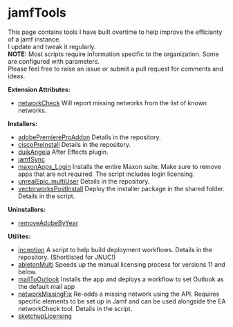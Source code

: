# jamfTools

This page contains tools I have built overtime to help improve the efficianty of a jamf instance. \
I update and tweak it regularly. \
**NOTE:** Most scripts require information specific to the organization. Some are configured with parameters. \
Please feel free to raise an issue or submit a pull request for comments and ideas.

**Extension Attributes:**
- [networkCheck](https://github.com/jpallagrosi/jamfUsefulScripts/blob/WIP/EA/networkCheck.sh) Will report missing networks from the list of known networks.

**Installers:**
- [adobePremiereProAddon](https://github.com/jpallagrosi/jamfUsefulScripts/tree/WIP/Installers/Adobe%20Premiere%20Pro%20Add-ons) Details in the repository.
- [ciscoPreInstall](https://github.com/jpallagrosi/jamfUsefulScripts/tree/WIP/Installers/Cisco%20AnyConnect) Details in the repository.
- [duikAngela](https://github.com/jpallagrosi/jamfUsefulScripts/blob/WIP/Installers/duikangela.sh) After Effects plugin.
- [jamfSync](https://github.com/jpallagrosi/jamfUsefulScripts/blob/WIP/Installers/jamfSync.sh)
- [maxonApps_Login](https://github.com/jpallagrosi/jamfUsefulScripts/blob/WIP/Installers/maxonApps_Logins.sh) Installs the entire Maxon suite. Make sure to remove apps that are not required. The script includes login licensing.
- [unrealEpic_multiUser](https://github.com/jpallagrosi/unrealEpic_multiUser) Details in the repository.
- [vectorworksPostInstall](https://github.com/jpallagrosi/jamfUsefulScripts/blob/WIP/Installers/vectorworksPostInstall.sh) Deploy the installer package in the shared folder. Details in the script.

**Uninstallers:**
- [removeAdobeByYear](https://github.com/jpallagrosi/jamfUsefulScripts/blob/WIP/Uninstallers/removeAdobeByYear.sh)

**Utilites:** 
- [inception](https://github.com/jpallagrosi/jamfUsefulScripts/tree/WIP/Utilities/Inception) A script to help build deployment workflows. Details in the repository. (Shortlisted for JNUC!)
- [abletonMulti](https://github.com/jpallagrosi/jamfUsefulScripts/blob/WIP/Utilities/abletonMulti.sh) Speeds up the manual licensing process for versions 11 and below.
- [mailToOutlook](https://github.com/jpallagrosi/jamfUsefulScripts/blob/WIP/Utilities/mailToOutlook.sh) Installs the app and deploys a workflow to set Outlook as the default mail app
- [networkMissingFix](https://github.com/jpallagrosi/jamfUsefulScripts/blob/WIP/Utilities/networkMissingFix.sh) Re-adds a missing network using the API. Requires specific elements to be set up in Jamf and can be used alongside the EA networkCheck tool. Details in the script.
- [sketchupLicensing](https://github.com/jpallagrosi/jamfUsefulScripts/blob/WIP/Utilities/sketchupLicensing.sh)
